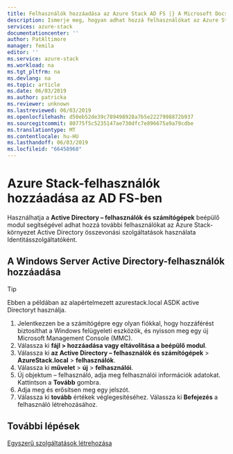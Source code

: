 ```yaml
---
title: Felhasználók hozzáadása az Azure Stack AD FS |} A Microsoft Docs
description: Ismerje meg, hogyan adhat hozzá felhasználókat az Azure Stack az AD FS-telepítések
services: azure-stack
documentationcenter: ''
author: PatAltimore
manager: femila
editor: ''
ms.service: azure-stack
ms.workload: na
ms.tgt_pltfrm: na
ms.devlang: na
ms.topic: article
ms.date: 06/03/2019
ms.author: patricka
ms.reviewer: unknown
ms.lastreviewed: 06/03/2019
ms.openlocfilehash: d50eb52de39c789498928a7b5e2227998872b937
ms.sourcegitcommit: 80775f5c5235147ae730dfc7e896675a9a79cdbe
ms.translationtype: MT
ms.contentlocale: hu-HU
ms.lasthandoff: 06/03/2019
ms.locfileid: "66458968"
---
```

# <a name="add-azure-stack-users-in-ad-fs"></a>Azure Stack-felhasználók hozzáadása az AD FS-ben
Használhatja a **Active Directory – felhasználók és számítógépek** beépülő modul segítségével adhat hozzá további felhasználókat az Azure Stack-környezet Active Directory összevonási szolgáltatások használata Identitásszolgáltatóként.

## <a name="add-windows-server-active-directory-users"></a>A Windows Server Active Directory-felhasználók hozzáadása
> [!TIP]
> Ebben a példában az alapértelmezett azurestack.local ASDK active Directoryt használja. 

1. Jelentkezzen be a számítógépre egy olyan fiókkal, hogy hozzáférést biztosíthat a Windows felügyeleti eszközök, és nyisson meg egy új Microsoft Management Console (MMC).
2. Válassza ki **fájl > hozzáadása vagy eltávolítása a beépülő modul**.
3. Válassza ki **az Active Directory – felhasználók és számítógépek** > **AzureStack.local** > **felhasználók**.
4. Válassza ki **művelet** > **új** > **felhasználói**.
5. Új objektum – felhasználó, adja meg felhasználói információk adatokat. Kattintson a **Tovább** gombra.
6. Adja meg és erősítsen meg egy jelszót.
7. Válassza ki **tovább** értékek véglegesítéséhez. Válassza ki **Befejezés** a felhasználó létrehozásához.


## <a name="next-steps"></a>További lépések
[Egyszerű szolgáltatások létrehozása](azure-stack-create-service-principals.md)